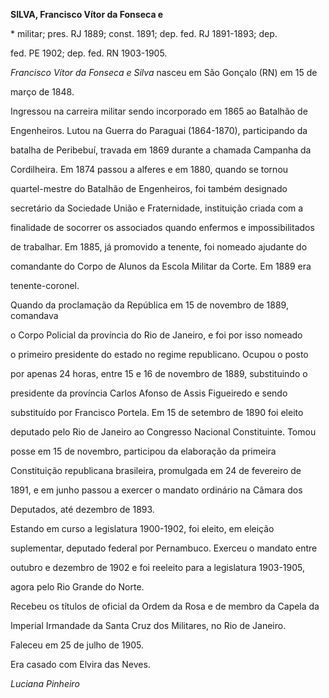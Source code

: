 **SILVA, Francisco Vítor da Fonseca e**



\* militar; pres. RJ 1889; const. 1891; dep. fed. RJ 1891-1893; dep.

fed. PE 1902; dep. fed. RN 1903-1905.



*Francisco Vítor da Fonseca e Silva* nasceu em São Gonçalo (RN) em 15 de

março de 1848.



Ingressou na carreira militar sendo incorporado em 1865 ao Batalhão de

Engenheiros. Lutou na Guerra do Paraguai (1864-1870), participando da

batalha de Peribebuí, travada em 1869 durante a chamada Campanha da

Cordilheira. Em 1874 passou a alferes e em 1880, quando se tornou

quartel-mestre do Batalhão de Engenheiros, foi também designado

secretário da Sociedade União e Fraternidade, instituição criada com a

finalidade de socorrer os associados quando enfermos e impossibilitados

de trabalhar. Em 1885, já promovido a tenente, foi nomeado ajudante do

comandante do Corpo de Alunos da Escola Militar da Corte. Em 1889 era

tenente-coronel.



Quando da proclamação da República em 15 de novembro de 1889, comandava

o Corpo Policial da província do Rio de Janeiro, e foi por isso nomeado

o primeiro presidente do estado no regime republicano. Ocupou o posto

por apenas 24 horas, entre 15 e 16 de novembro de 1889, substituindo o

presidente da província Carlos Afonso de Assis Figueiredo e sendo

substituído por Francisco Portela. Em 15 de setembro de 1890 foi eleito

deputado pelo Rio de Janeiro ao Congresso Nacional Constituinte. Tomou

posse em 15 de novembro, participou da elaboração da primeira

Constituição republicana brasileira, promulgada em 24 de fevereiro de

1891, e em junho passou a exercer o mandato ordinário na Câmara dos

Deputados, até dezembro de 1893.



Estando em curso a legislatura 1900-1902, foi eleito, em eleição

suplementar, deputado federal por Pernambuco. Exerceu o mandato entre

outubro e dezembro de 1902 e foi reeleito para a legislatura 1903-1905,

agora pelo Rio Grande do Norte.



Recebeu os títulos de oficial da Ordem da Rosa e de membro da Capela da

Imperial Irmandade da Santa Cruz dos Militares, no Rio de Janeiro.



Faleceu em 25 de julho de 1905.



Era casado com Elvira das Neves.



*Luciana Pinheiro*



